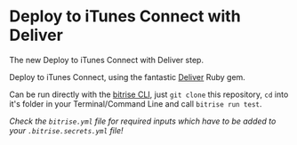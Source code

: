 # Deploy to iTunes Connect with Deliver

The new Deploy to iTunes Connect with Deliver step.


Deploy to iTunes Connect, using the
fantastic [Deliver](https://github.com/KrauseFx/deliver)
Ruby gem.

Can be run directly with the [bitrise CLI](https://github.com/bitrise-io/bitrise),
just `git clone` this repository, `cd` into it's folder in your Terminal/Command Line
and call `bitrise run test`.

*Check the `bitrise.yml` file for required inputs which have to be
added to your `.bitrise.secrets.yml` file!*
